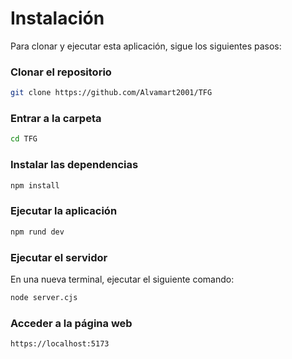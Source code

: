# Instalación
Para clonar y ejecutar esta aplicación, sigue los siguientes pasos:

### Clonar el repositorio
```bash
git clone https://github.com/Alvamart2001/TFG
```

### Entrar a la carpeta
```bash
cd TFG
```

### Instalar las dependencias
```bash
npm install
```

### Ejecutar la aplicación
```bash
npm rund dev
```

### Ejecutar el servidor
En una nueva terminal, ejecutar el siguiente comando:
```bash
node server.cjs
```

### Acceder a la página web
```bash
https://localhost:5173
```
